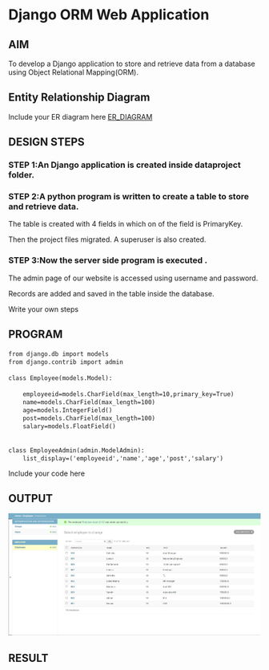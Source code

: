 # Django ORM Web Application

## AIM
To develop a Django application to store and retrieve data from a database using Object Relational Mapping(ORM).

## Entity Relationship Diagram

Include your ER diagram here
[ER_DIAGRAM](./erdiagram.png)

## DESIGN STEPS

### STEP 1:An Django application is created inside dataproject folder.

### STEP 2:A python program is written to create a table to store and retrieve data.

The table is created with 4 fields in which on of the field is PrimaryKey.

Then the project files migrated. A superuser is also created.

### STEP 3:Now the server side program is executed .

The admin page of our website is accessed using username and password.

Records are added and saved in the table inside the database.

Write your own steps

## PROGRAM
```
from django.db import models
from django.contrib import admin

class Employee(models.Model):
        
    employeeid=models.CharField(max_length=10,primary_key=True)
    name=models.CharField(max_length=100)
    age=models.IntegerField()
    post=models.CharField(max_length=100)
    salary=models.FloatField()
    

class EmployeeAdmin(admin.ModelAdmin):
    list_display=('employeeid','name','age','post','salary')
 ```
Include your code here

## OUTPUT
![OUTPUT](./orm1.png)


## RESULT

